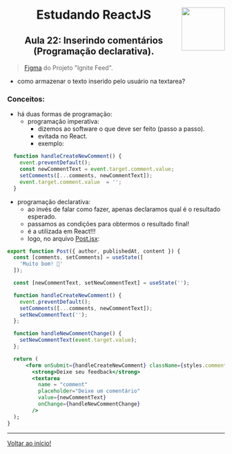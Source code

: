 <div align="center">
<a href="https://github.com/monicaquintal" target="_blank"><img align="right" height="100" src="https://cdn.jsdelivr.net/gh/devicons/devicon/icons/react/react-original.svg" /></a>
<h1>Estudando ReactJS</h1>
<h2>Aula 22: Inserindo comentários (Programação declarativa).</h2>
</div>

> [Figma](https://www.figma.com/community/file/1113573231685349036) do Projeto "Ignite Feed".

- como armazenar o texto inserido pelo usuário na textarea?

### Conceitos:

- há duas formas de programação:
  - programação imperativa:
    - dizemos ao software o que deve ser feito (passo a passo).
    - evitada no React.
    - exemplo:

~~~jsx
  function handleCreateNewComment() {
    event.preventDefault();
    const newCommentText = event.target.comment.value;
    setComments([...comments, newCommentText]);
    event.target.comment.value  = '';
  }
~~~

  - programação declarativa:
    - ao invés de falar como fazer, apenas declaramos qual é o resultado esperado.
    - passamos as condições para obtermos o resultado final!
    - é a utilizada em React!!!
    - logo, no arquivo [Post.jsx](../../projetos/01-fundamentos-reactjs/src/components/Post.jsx):

~~~jsx
export function Post({ author, publishedAt, content }) {
  const [comments, setComments] = useState([
    'Muito bom! 👏'
  ]);

  const [newCommentText, setNewCommentText] = useState('');

  function handleCreateNewComment() {
    event.preventDefault();
    setComments([...comments, newCommentText]);
    setNewCommentText('');
  };

  function handleNewCommentChange() {
    setNewCommentText(event.target.value);
  };

  return (
      <form onSubmit={handleCreateNewComment} className={styles.commentForm}>
        <strong>Deixe seu feedback</strong>
        <textarea 
          name = "comment"
          placeholder="Deixe um comentário"
          value={newCommentText}
          onChange={handleNewCommentChange}
        />
  );
}
~~~

---

[Voltar ao início!](https://github.com/monicaquintal/estudandoReact/)